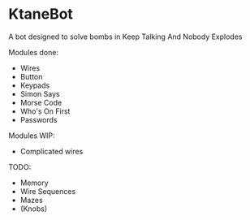 # KtaneBot
A bot designed to solve bombs in Keep Talking And Nobody Explodes

Modules done:
 - Wires
 - Button
 - Keypads
 - Simon Says
 - Morse Code
 - Who's On First
 - Passwords
 
Modules WIP:
 - Complicated wires
 
TODO:
 - Memory
 - Wire Sequences
 - Mazes
 - (Knobs)
